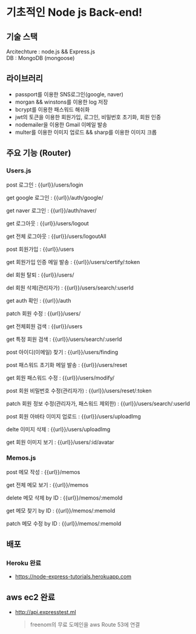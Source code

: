 # 기초적인 Node js Back-end!

## 기술 스택

Arcitechture : node.js && Express.js  
DB : MongoDB (mongoose)

## 라이브러리

- passport를 이용한 SNS로그인(google, naver)
- morgan && winstons를 이용한 log 저장
- bcrypt를 이용한 패스워드 해쉬화
- jwt의 토큰을 이용한 회원가입, 로그인, 비밀번호 초기화, 회원 인증
- nodemailer을 이용한 Gmail 이메일 발송
- multer를 이용한 이미지 업로드 && sharp를 이용한 이미지 크롭

## 주요 기능 (Router)

### Users.js

post 로그인 : {{url}}/users/login

get google 로그인 : {{url}}/auth/google/

get naver 로그인 : {{url}}/auth/naver/

get 로그아웃 : {{url}}/users/logout

get 전체 로그아웃 : {{url}}/users/logoutAll

post 회원가입 : {{url}}/users

get 회원가입 인증 메일 발송 : {{url}}/users/certify/:token

del 회원 탈퇴 : {{url}}/users/

del 회원 삭제(관리자가) : {{url}}/users/search/:userId

get auth 확인 : {{url}}/auth

patch 회원 수정 : {{url}}/users/

get 전체회원 검색 : {{url}}/users

get 특정 회원 검색 : {{url}}/users/search/:userId

post 아이디(이메일) 찾기 : {{url}}/users/finding

post 패스워드 초기화 메일 발송 : {{url}}/users/reset

get 회원 패스워드 수정 : {{url}}/users/modify/

post 회원 비밀번호 수정(관리자가) : {{url}}/users/reset/:token

patch 회원 정보 수정(관리자가, 패스워드 제외한) : {{url}}/users/search/:userId

post 회원 아바타 이미지 업로드 : {{url}}/users/uploadImg

delte 이미지 삭제 : {{url}}/users/uploadImg

get 회원 이미지 보기 : {{url}}/users/:id/avatar

### Memos.js

post 메모 작성 : {{url}}/memos

get 전체 메모 보기 : {{url}}/memos

delete 메모 삭제 by ID : {{url}}/memos/:memoId

get 메모 찾기 by ID : {{url}}/memos/:memoId

patch 메모 수정 by ID : {{url}}/memos/:memoId

## 배포

### Heroku 완료

- https://node-express-tutorials.herokuapp.com

## aws ec2 완료

- http://api.expresstest.ml
  > freenom의 무료 도메인을 aws Route 53에 연결

